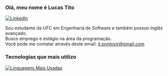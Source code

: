 ### Olá, meu nome é Lucas Tito

[![LinkedIn](https://img.shields.io/badge/LinkedIn-0077B5?style=for-the-badge&logo=linkedin&logoColor=white)](https://www.linkedin.com/in/lucas-tito-530997211/)

Sou estudante da UFC em Engenharia de Software e também possuo inglês avançado.<br>
Busco emprego e estágio na área da programação.<br>
Você pode me contatar através deste email: it.pontovir@gmail.com

### Tecnologias que mais utilizo

[![Linguagens Mais Usadas](https://github-readme-stats.vercel.app/api/top-langs/?username=Lucas-Tito&layout=compact)](https://github.com/anuraghazra/github-readme-stats)
